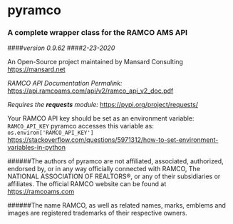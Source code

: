 # pyramco
### A complete wrapper class for the RAMCO AMS API

####*version 0.9.62*
####*2-23-2020*


An Open-Source project maintained by Mansard Consulting
<https://mansard.net>


_RAMCO API Documentation Permalink:_
<https://api.ramcoams.com/api/v2/ramco_api_v2_doc.pdf>


_Requires the **requests** module:_
<https://pypi.org/project/requests/>

Your RAMCO API key should be set as an environment variable: `RAMCO_API_KEY`
pyramco accesses this variable as: `os.environ['RAMCO_API_KEY']`
<https://stackoverflow.com/questions/5971312/how-to-set-environment-variables-in-python>



######The authors of pyramco are not affiliated, associated, authorized, endorsed by, or in any way officially connected with RAMCO, The  NATIONAL ASSOCIATION OF REALTORS®, or any of their subsidiaries or affiliates. The official RAMCO website can be found at https://ramcoams.com 

######The name RAMCO, as well as related names, marks, emblems and images are registered trademarks of their respective owners.
